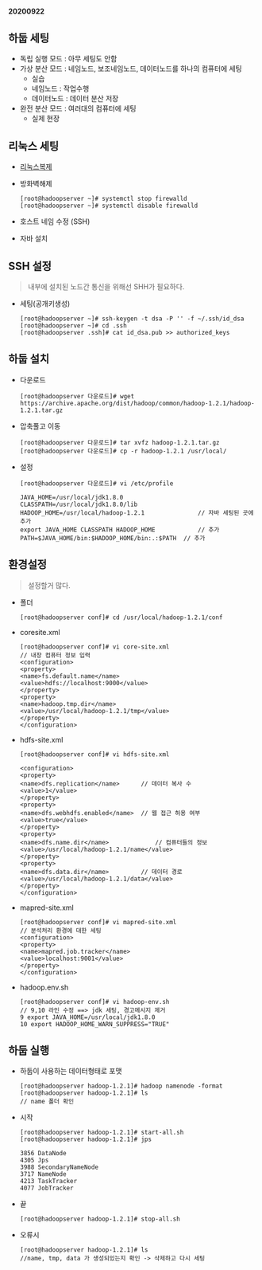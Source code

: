 #### 20200922

## 하둡 세팅

* 독립 실행 모드 : 아무 세팅도 안함
* 가상 분산 모드 : 네임노드, 보조네임노드, 데이터노드를 하나의 컴퓨터에 세팅
  * 실습
  * 네임노드 : 작업수행 
  * 데이터노드 : 데이터 분산 저장
* 완전 분산 모드 : 여러대의 컴퓨터에 세팅
  * 실제 현장



## 리눅스 세팅

* [리눅스복제]()

* 방화벽해제

  ```
  [root@hadoopserver ~]# systemctl stop firewalld
  [root@hadoopserver ~]# systemctl disable firewalld
  ```
* 호스트 네임 수정 (SSH)

* 자바 설치



## SSH 설정

> 내부에 설치된 노드간 통신을 위해선 SHH가 필요하다.

* 세팅(공개키생성)

  ```
  [root@hadoopserver ~]# ssh-keygen -t dsa -P '' -f ~/.ssh/id_dsa
  [root@hadoopserver ~]# cd .ssh
  [root@hadoopserver .ssh]# cat id_dsa.pub >> authorized_keys
  ```



## 하둡 설치

* 다운로드

  ```
  [root@hadoopserver 다운로드]# wget https://archive.apache.org/dist/hadoop/common/hadoop-1.2.1/hadoop-1.2.1.tar.gz
  ```

* 압축풀고 이동

  ```
  [root@hadoopserver 다운로드]# tar xvfz hadoop-1.2.1.tar.gz 
  [root@hadoopserver 다운로드]# cp -r hadoop-1.2.1 /usr/local/
  ```

* 설정

  ```
  [root@hadoopserver 다운로드]# vi /etc/profile
  ```

  ```
  JAVA_HOME=/usr/local/jdk1.8.0
  CLASSPATH=/usr/local/jdk1.8.0/lib
  HADOOP_HOME=/usr/local/hadoop-1.2.1				// 자바 세팅된 곳에 추가
  export JAVA_HOME CLASSPATH HADOOP_HOME			// 추가
  PATH=$JAVA_HOME/bin:$HADOOP_HOME/bin:.:$PATH	// 추가	
  ```



## 환경설정

> 설정할거 많다.

* 폴더

  ```
  [root@hadoopserver conf]# cd /usr/local/hadoop-1.2.1/conf
  ```

* coresite.xml

  ```
  [root@hadoopserver conf]# vi core-site.xml 
  // 내장 컴퓨터 정보 입력
  <configuration>
  <property>
  <name>fs.default.name</name>
  <value>hdfs://localhost:9000</value>
  </property>
  <property>
  <name>hadoop.tmp.dir</name>
  <value>/usr/local/hadoop-1.2.1/tmp</value>
  </property>
  </configuration>
  ```

* hdfs-site.xml

  ```
  [root@hadoopserver conf]# vi hdfs-site.xml 
  
  <configuration>
  <property>
  <name>dfs.replication</name> 		// 데이터 복사 수
  <value>1</value> 
  </property>
  <property>
  <name>dfs.webhdfs.enabled</name> 	// 웹 접근 허용 여부
  <value>true</value>
  </property>
  <property>
  <name>dfs.name.dir</name> 			// 컴퓨터들의 정보
  <value>/usr/local/hadoop-1.2.1/name</value>
  </property>
  <property>
  <name>dfs.data.dir</name>			// 데이터 경로
  <value>/usr/local/hadoop-1.2.1/data</value>
  </property>
  </configuration>
  ```

* mapred-site.xml

  ```
  [root@hadoopserver conf]# vi mapred-site.xml 
  // 분석처리 환경에 대한 세팅
  <configuration>
  <property>
  <name>mapred.job.tracker</name>		
  <value>localhost:9001</value>
  </property>
  </configuration>
  ```

* hadoop.env.sh

  ```
  [root@hadoopserver conf]# vi hadoop-env.sh 
  // 9,10 라인 수정 ==> jdk 세팅, 경고메시지 제거
  9 export JAVA_HOME=/usr/local/jdk1.8.0
  10 export HADOOP_HOME_WARN_SUPPRESS="TRUE"
  ```



## 하둡 실행

* 하둡이 사용하는 데이터형태로 포맷

  ```
  [root@hadoopserver hadoop-1.2.1]# hadoop namenode -format
  [root@hadoopserver hadoop-1.2.1]# ls
  // name 폴더 확인
  ```

* 시작

  ```
  [root@hadoopserver hadoop-1.2.1]# start-all.sh
  [root@hadoopserver hadoop-1.2.1]# jps
  
  3856 DataNode
  4305 Jps
  3988 SecondaryNameNode
  3717 NameNode
  4213 TaskTracker
  4077 JobTracker
  ```

* 끝

  ```
  [root@hadoopserver hadoop-1.2.1]# stop-all.sh
  ```

* 오류시

  ```
  [root@hadoopserver hadoop-1.2.1]# ls
  //name, tmp, data 가 생성되있는지 확인 -> 삭제하고 다시 세팅
  ```

  
